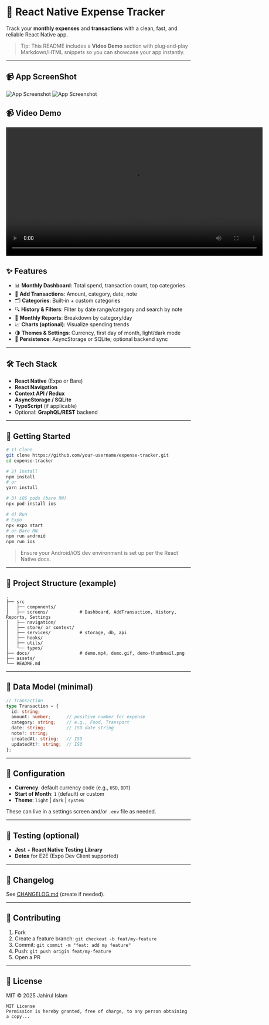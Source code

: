 # 📱 React Native Expense Tracker

Track your **monthly expenses** and **transactions** with a clean, fast, and reliable React Native app.

> Tip: This README includes a **Video Demo** section with plug‑and‑play Markdown/HTML snippets so you can showcase your app instantly.

---
## 📹 App ScreenShot
![App Screenshot](./demo.png)
![App Screenshot](./demo1.png)

## 📹 Video Demo

<video src="./demo.mp4" width="700" controls playsinline></video>


## ✨ Features

- 📊 **Monthly Dashboard**: Total spend, transaction count, top categories
- 💸 **Add Transactions**: Amount, category, date, note
- 🗂 **Categories**: Built‑in + custom categories
- 🔍 **History & Filters**: Filter by date range/category and search by note
- 📅 **Monthly Reports**: Breakdown by category/day
- 📈 **Charts (optional)**: Visualize spending trends
- 🌗 **Themes & Settings**: Currency, first day of month, light/dark mode
- 💾 **Persistence**: AsyncStorage or SQLite; optional backend sync

---

## 🛠 Tech Stack

- **React Native** (Expo or Bare)
- **React Navigation**
- **Context API / Redux**
- **AsyncStorage / SQLite**
- **TypeScript** (if applicable)
- Optional: **GraphQL/REST** backend

---

## 🚀 Getting Started

```bash
# 1) Clone
git clone https://github.com/your-username/expense-tracker.git
cd expense-tracker

# 2) Install
npm install
# or
yarn install

# 3) iOS pods (bare RN)
npx pod-install ios

# 4) Run
# Expo
npx expo start
# or Bare RN
npm run android
npm run ios
```

> Ensure your Android/iOS dev environment is set up per the React Native docs.

---

## 📂 Project Structure (example)

```
.
├── src
│   ├── components/
│   ├── screens/            # Dashboard, AddTransaction, History, Reports, Settings
│   ├── navigation/
│   ├── store/ or context/
│   ├── services/           # storage, db, api
│   ├── hooks/
│   ├── utils/
│   └── types/
├── docs/                   # demo.mp4, demo.gif, demo-thumbnail.png
├── assets/
└── README.md
```

---

## 🧮 Data Model (minimal)

```ts
// Transaction
type Transaction = {
  id: string;
  amount: number;      // positive number for expense
  category: string;    // e.g., Food, Transport
  date: string;        // ISO date string
  note?: string;
  createdAt: string;   // ISO
  updatedAt?: string;  // ISO
};
```

---

## 🔧 Configuration

- **Currency**: default currency code (e.g., `USD`, `BDT`)
- **Start of Month**: `1` (default) or custom
- **Theme**: `light` | `dark` | `system`

These can live in a settings screen and/or `.env` file as needed.

---

## 🧪 Testing (optional)

- **Jest** + **React Native Testing Library**
- **Detox** for E2E (Expo Dev Client supported)

---

## 📜 Changelog

See [CHANGELOG.md](./CHANGELOG.md) (create if needed).

---

## 🤝 Contributing

1. Fork
2. Create a feature branch: `git checkout -b feat/my-feature`
3. Commit: `git commit -m "feat: add my feature"`
4. Push: `git push origin feat/my-feature`
5. Open a PR

---

## 📗 License

MIT © 2025 Jahirul Islam
```text
MIT License
Permission is hereby granted, free of charge, to any person obtaining a copy...
```
